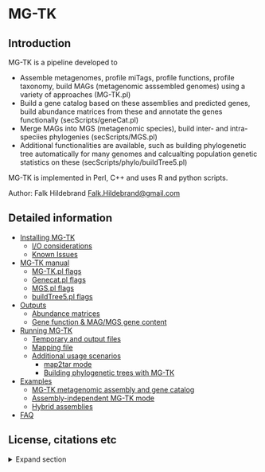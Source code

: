 # MG-TK

## Introduction 

MG-TK is a pipeline developed to 
- Assemble metagenomes, profile miTags, profile functions, profile taxonomy, build MAGs (metagenomic asssembled genomes) using a variety of approaches (MG-TK.pl)
- Build a gene catalog based on these assemblies and predicted genes, build abundance matrices from these and annotate the genes functionally (secScripts/geneCat.pl)
- Merge MAGs into MGS (metagenomic species), build inter- and intra-speciies phylogenies (secScripts/MGS.pl)
- Additional functionalities are available, such as building phylogenetic tree automatically for many genomes and calcualting population genetic statistics on these (secScripts/phylo/buildTree5.pl)

MG-TK is implemented in Perl, C++ and uses R and python scripts. 

Author: Falk Hildebrand <Falk.Hildebrand@gmail.com> 


## Detailed information

- [Installing MG-TK](helpers/documentation/install.md)
	- [I/O considerations](helpers/documentation/install.md#I/O-considerations)
	- [Known Issues](helpers/documentation/install.md#Known-issues)
- [MG-TK manual](helpers/documentation/manual.md)
	- [MG-TK.pl flags](helpers/documentation/manual.md#MG-TKpl-flags)
	- [Genecat.pl flags](helpers/documentation/manual.md#genecatpl-flags)
	- [MGS.pl flags](helpers/documentation/manual.md#mgspl-flags)
	- [buildTree5.pl flags](helpers/documentation/manual.md#buildtree5pl-flags)
- [Outputs](helpers/documentation/manual.md#outputs)
	- [Abundance matrices](helpers/documentation/manual.md#abundance-matrices)
	- [Gene function & MAG/MGS gene content](helpers/documentation/manual.md#gene-function--magmgs-gene-content)
- [Running MG-TK](helpers/documentation/usage.md)
	- [Temporary and output files](helpers/documentation/usage.md#temporary-and-output-files)
	- [Mapping file](helpers/documentation/usage.md#mapping-file-for-MG-TK)
	- [Additional usage scenarios](helpers/documentation/usage.md#additional-usage-scenarios)
		- [map2tar mode](helpers/documentation/usage.md#map2tar-mode)
		- [Building phylogenetic trees with MG-TK](helpers/documentation/usage.md#building-phylogenetic-trees-with-MG-TK)
- [Examples](helpers/documentation/examples.md)
	- [MG-TK metagenomic assembly and gene catalog](helpers/documentation/examples.md#MG-TK-metagenomic-assembly-and-gene-catalog)
	- [Assembly-independent MG-TK mode](helpers/documentation/examples.md#assembly-independent-MG-TK-mode)
	- [Hybrid assemblies](helpers/documentation/examples.md#hybrid-assemblies)
- [FAQ](helpers/documentation/FAQ.md)




## License, citations etc

<details>
  <summary> Expand section </summary>

### Used software

plenty.. please refer to helpers/install/\*.yml for software that is available on Conda.

Other software used that was adapted and/or developed specifically for MG-TK (all implemented in C++):
[sdm](https://github.com/hildebra/sdm), [LCA](https://github.com/hildebra/LCA): for 1) read qual filtering 2) least common ancestor calculations in tax assignments. Both are part of our amplicons sequencing pipeline [LotuS2](https://lotus2.earlham.ac.uk/)
[clusterMAGs](https://github.com/hildebra/clusterMAGs): cluster MAGs into MGS (metagenomic species) based on conserved marker genes
[camopy2](https://github.com/hildebra/canopy2): canopy clustering of gene catalogues, a much more efficient implementation of the [original algorithm](http://www.nature.com/articles/nbt.2939)
[MSAfix](https://github.com/hildebra/MSAfix): fixes frameshifts in MSA that sometimes occur, important for high senstive intraspecific phylogenies
[rdCover](https://github.com/hildebra/rdCover): calculates read coverage of genes, genomes etc based on mappings.

### Citing MG-TK

**Please cite MG-TK with:**
- Assembly mode: Hildebrand, F. et al. Antibiotics-induced monodominance of a novel gut bacterial order. Gut 68, 1781–1790 (2019). 
- Strain mode: Hildebrand, F. et al. Dispersal strategies shape persistence and evolution of human gut bacteria. Cell Host & Microbe 29, 1167-1176.e9 (2021). 
- Assembly-independent mode: Bahram, M. et al. Metagenomic assessment of the global diversity and distribution of bacteria and fungi. Environmental Microbiology 23, 316–326 (2021).
- sdm, LCA: Özkurt, E. et al. Microbiome (2022).

Falk Hildebrand <Falk.Hildebrand@gmail.com>

### License

 Copyright (c) 2017-2024 Falk Hildebrand

 MG-TK is free software: you can redistribute it and/or modify
 it under the terms of the GNU General Public License as published by
 the Free Software Foundation, either version 2 of the License, or
 (at your option) any later version.

 MG-TK is distributed in the hope that it will be useful,
 but WITHOUT ANY WARRANTY; without even the implied warranty of
 MERCHANTABILITY or FITNESS FOR A PARTICULAR PURPOSE.
 See the file LICENSE for more details.

 You should have received a copy of the GNU General Public License
 along with the source code.  If not, see <http://www.gnu.org/licenses/>.

</details>
